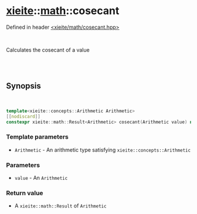 # [xieite](../xieite.md)::[math](../math.md)::cosecant
Defined in header [<xieite/math/cosecant.hpp>](../../include/xieite/math/cosecant.hpp)

<br/>

Calculates the cosecant of a value

<br/><br/>

## Synopsis

<br/>

```cpp
template<xieite::concepts::Arithmetic Arithmetic>
[[nodiscard]]
constexpr xieite::math::Result<Arithmetic> cosecant(Arithmetic value) noexcept;
```
### Template parameters
- `Arithmetic` - An arithmetic type satisfying `xieite::concepts::Arithmetic`
### Parameters
- `value` - An `Arithmetic`
### Return value
- A `xieite::math::Result` of `Arithmetic`
